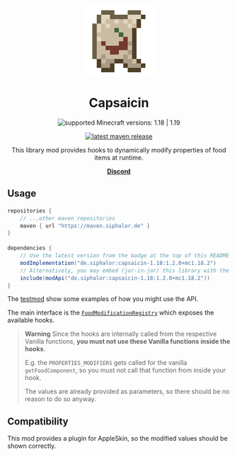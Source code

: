 <!-- modrinth_exclude.start -->

<div align="center">
<img alt="Logo" src="logo-large.png" />

# Capsaicin

![supported Minecraft versions: 1.18 | 1.19](https://img.shields.io/badge/support%20for%20MC-1.18%20%7C%201.19-%2356AD56?style=for-the-badge)

[![latest maven release](https://img.shields.io/maven-metadata/v?color=0f9fbc&metadataUrl=https%3A%2F%2Fmaven.siphalor.de%2Fde%2Fsiphalor%2Fcapsaicin-1.18%2Fmaven-metadata.xml&style=flat-square)](https://maven.siphalor.de/de/siphalor/capsaicin-1.18/)

This library mod provides hooks to dynamically modify properties of food items at runtime.

**&nbsp;
[Discord](https://discord.gg/6gaXmbj)
&nbsp;**

</div>

<!-- modrinth_exclude.end -->

## Usage

```groovy
repositories {
	// ...other maven repositories
	maven { url "https://maven.siphalor.de" }
}

dependencies {
	// Use the latest version from the badge at the top of this README
	modImplementation("de.siphalor:capsaicin-1.18:1.2.0+mc1.18.2")
	// Alternatively, you may embed (jar-in-jar) this library with the following dependency configuration
	include(modApi("de.siphalor:capsaicin-1.18:1.2.0+mc1.18.2"))
}

```

The [testmod](src/testmod/java/de/siphalor/capsaicin/testmod/CapsaicinTestmod.java) show some examples of how you might use the API.

The main interface is the [`FoodModificationRegistry`](src/main/java/de/siphalor/capsaicin/api/food/FoodModificationRegistry.java) which exposes the available hooks.

> **Warning**
> Since the hooks are internally called from the respective Vanilla functions, **you must not use these Vanilla functions inside the hooks**.
> 
> E.g. the `PROPERTIES_MODIFIERS` gets called for the vanilla `getFoodComponent`, so you must not call that function from inside your hook.
> 
> The values are already provided as parameters, so there should be no reason to do so anyway.

## Compatibility

This mod provides a plugin for AppleSkin, so the modified values should be shown correctly.
